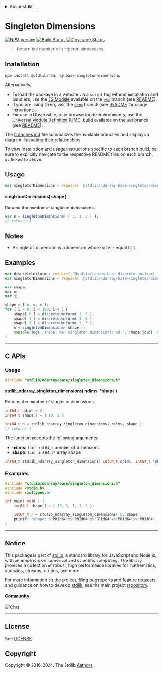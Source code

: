 <!--

@license Apache-2.0

Copyright (c) 2020 The Stdlib Authors.

Licensed under the Apache License, Version 2.0 (the "License");
you may not use this file except in compliance with the License.
You may obtain a copy of the License at

   http://www.apache.org/licenses/LICENSE-2.0

Unless required by applicable law or agreed to in writing, software
distributed under the License is distributed on an "AS IS" BASIS,
WITHOUT WARRANTIES OR CONDITIONS OF ANY KIND, either express or implied.
See the License for the specific language governing permissions and
limitations under the License.

-->


<details>
  <summary>
    About stdlib...
  </summary>
  <p>We believe in a future in which the web is a preferred environment for numerical computation. To help realize this future, we've built stdlib. stdlib is a standard library, with an emphasis on numerical and scientific computation, written in JavaScript (and C) for execution in browsers and in Node.js.</p>
  <p>The library is fully decomposable, being architected in such a way that you can swap out and mix and match APIs and functionality to cater to your exact preferences and use cases.</p>
  <p>When you use stdlib, you can be absolutely certain that you are using the most thorough, rigorous, well-written, studied, documented, tested, measured, and high-quality code out there.</p>
  <p>To join us in bringing numerical computing to the web, get started by checking us out on <a href="https://github.com/stdlib-js/stdlib">GitHub</a>, and please consider <a href="https://opencollective.com/stdlib">financially supporting stdlib</a>. We greatly appreciate your continued support!</p>
</details>

# Singleton Dimensions

[![NPM version][npm-image]][npm-url] [![Build Status][test-image]][test-url] [![Coverage Status][coverage-image]][coverage-url] <!-- [![dependencies][dependencies-image]][dependencies-url] -->

> Return the number of singleton dimensions.

<!-- Section to include introductory text. Make sure to keep an empty line after the intro `section` element and another before the `/section` close. -->

<section class="intro">

</section>

<!-- /.intro -->

<!-- Package usage documentation. -->

<section class="installation">

## Installation

```bash
npm install @stdlib/ndarray-base-singleton-dimensions
```

Alternatively,

-   To load the package in a website via a `script` tag without installation and bundlers, use the [ES Module][es-module] available on the [`esm`][esm-url] branch (see [README][esm-readme]).
-   If you are using Deno, visit the [`deno`][deno-url] branch (see [README][deno-readme] for usage intructions).
-   For use in Observable, or in browser/node environments, use the [Universal Module Definition (UMD)][umd] build available on the [`umd`][umd-url] branch (see [README][umd-readme]).

The [branches.md][branches-url] file summarizes the available branches and displays a diagram illustrating their relationships.

To view installation and usage instructions specific to each branch build, be sure to explicitly navigate to the respective README files on each branch, as linked to above.

</section>

<section class="usage">

## Usage

```javascript
var singletonDimensions = require( '@stdlib/ndarray-base-singleton-dimensions' );
```

#### singletonDimensions( shape )

Returns the number of singleton dimensions.

```javascript
var n = singletonDimensions( [ 3, 1, 3 ] );
// returns 1
```

</section>

<!-- /.usage -->

<!-- Package usage notes. Make sure to keep an empty line after the `section` element and another before the `/section` close. -->

<section class="notes">

## Notes

-   A singleton dimension is a dimension whose size is equal to `1`.

</section>

<!-- /.notes -->

<!-- Package usage examples. -->

<section class="examples">

## Examples

<!-- eslint no-undef: "error" -->

```javascript
var discreteUniform = require( '@stdlib/random-base-discrete-uniform' );
var singletonDimensions = require( '@stdlib/ndarray-base-singleton-dimensions' );

var shape;
var n;
var i;

shape = [ 0, 0, 0 ];
for ( i = 0; i < 100; i++ ) {
    shape[ 0 ] = discreteUniform( 1, 5 );
    shape[ 1 ] = discreteUniform( 1, 5 );
    shape[ 2 ] = discreteUniform( 1, 5 );
    n = singletonDimensions( shape );
    console.log( 'shape: %s. singleton dimensions: %d.', shape.join( 'x' ), n );
}
```

</section>

<!-- /.examples -->

<!-- C interface documentation. -->

* * *

<section class="c">

## C APIs

<!-- Section to include introductory text. Make sure to keep an empty line after the intro `section` element and another before the `/section` close. -->

<section class="intro">

</section>

<!-- /.intro -->

<!-- C usage documentation. -->

<section class="usage">

### Usage

```c
#include "stdlib/ndarray/base/singleton_dimensions.h"
```

#### stdlib_ndarray_singleton_dimensions( ndims, \*shape )

Returns the number of singleton dimensions.

```c
int64_t ndims = 2;
int64_t shape[] = { 10, 1 };

int64_t n = stdlib_ndarray_singleton_dimensions( ndims, shape );
// returns 1
```

The function accepts the following arguments:

-   **ndims**: `[in] int64_t` number of dimensions.
-   **shape**: `[in] int64_t*` array shape.

```c
int64_t stdlib_ndarray_singleton_dimensions( int64_t ndims, int64_t *shape );
```

</section>

<!-- /.usage -->

<!-- C API usage notes. Make sure to keep an empty line after the `section` element and another before the `/section` close. -->

<section class="notes">

</section>

<!-- /.notes -->

<!-- C API usage examples. -->

<section class="examples">

### Examples

```c
#include "stdlib/ndarray/base/singleton_dimensions.h"
#include <stdio.h>
#include <inttypes.h>

int main( void ) {
    int64_t shape[] = { 10, 3, 1, 1, 5 };

    int64_t n = stdlib_ndarray_singleton_dimensions( 5, shape );
    printf( "shape: %"PRId64"x%"PRId64"x%"PRId64"x%"PRId64"x%"PRId64". singleton dimensions: %"PRId64"\n", shape[ 0 ], shape[ 1 ], shape[ 2 ], shape[ 3 ], shape[ 4 ], n );
}
```

</section>

<!-- /.examples -->

</section>

<!-- /.c -->

<!-- Section to include cited references. If references are included, add a horizontal rule *before* the section. Make sure to keep an empty line after the `section` element and another before the `/section` close. -->

<section class="references">

</section>

<!-- /.references -->

<!-- Section for related `stdlib` packages. Do not manually edit this section, as it is automatically populated. -->

<section class="related">

</section>

<!-- /.related -->

<!-- Section for all links. Make sure to keep an empty line after the `section` element and another before the `/section` close. -->


<section class="main-repo" >

* * *

## Notice

This package is part of [stdlib][stdlib], a standard library for JavaScript and Node.js, with an emphasis on numerical and scientific computing. The library provides a collection of robust, high performance libraries for mathematics, statistics, streams, utilities, and more.

For more information on the project, filing bug reports and feature requests, and guidance on how to develop [stdlib][stdlib], see the main project [repository][stdlib].

#### Community

[![Chat][chat-image]][chat-url]

---

## License

See [LICENSE][stdlib-license].


## Copyright

Copyright &copy; 2016-2024. The Stdlib [Authors][stdlib-authors].

</section>

<!-- /.stdlib -->

<!-- Section for all links. Make sure to keep an empty line after the `section` element and another before the `/section` close. -->

<section class="links">

[npm-image]: http://img.shields.io/npm/v/@stdlib/ndarray-base-singleton-dimensions.svg
[npm-url]: https://npmjs.org/package/@stdlib/ndarray-base-singleton-dimensions

[test-image]: https://github.com/stdlib-js/ndarray-base-singleton-dimensions/actions/workflows/test.yml/badge.svg?branch=v0.2.2
[test-url]: https://github.com/stdlib-js/ndarray-base-singleton-dimensions/actions/workflows/test.yml?query=branch:v0.2.2

[coverage-image]: https://img.shields.io/codecov/c/github/stdlib-js/ndarray-base-singleton-dimensions/main.svg
[coverage-url]: https://codecov.io/github/stdlib-js/ndarray-base-singleton-dimensions?branch=main

<!--

[dependencies-image]: https://img.shields.io/david/stdlib-js/ndarray-base-singleton-dimensions.svg
[dependencies-url]: https://david-dm.org/stdlib-js/ndarray-base-singleton-dimensions/main

-->

[chat-image]: https://img.shields.io/gitter/room/stdlib-js/stdlib.svg
[chat-url]: https://app.gitter.im/#/room/#stdlib-js_stdlib:gitter.im

[stdlib]: https://github.com/stdlib-js/stdlib

[stdlib-authors]: https://github.com/stdlib-js/stdlib/graphs/contributors

[umd]: https://github.com/umdjs/umd
[es-module]: https://developer.mozilla.org/en-US/docs/Web/JavaScript/Guide/Modules

[deno-url]: https://github.com/stdlib-js/ndarray-base-singleton-dimensions/tree/deno
[deno-readme]: https://github.com/stdlib-js/ndarray-base-singleton-dimensions/blob/deno/README.md
[umd-url]: https://github.com/stdlib-js/ndarray-base-singleton-dimensions/tree/umd
[umd-readme]: https://github.com/stdlib-js/ndarray-base-singleton-dimensions/blob/umd/README.md
[esm-url]: https://github.com/stdlib-js/ndarray-base-singleton-dimensions/tree/esm
[esm-readme]: https://github.com/stdlib-js/ndarray-base-singleton-dimensions/blob/esm/README.md
[branches-url]: https://github.com/stdlib-js/ndarray-base-singleton-dimensions/blob/main/branches.md

[stdlib-license]: https://raw.githubusercontent.com/stdlib-js/ndarray-base-singleton-dimensions/main/LICENSE

</section>

<!-- /.links -->

